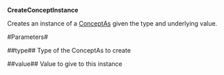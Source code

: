 **CreateConceptInstance**

Creates an instance of a [ConceptAs](ConceptAs) given the type and underlying value.

#Parameters#


##type##
Type of the ConceptAs to create

##value##
Value to give to this instance
